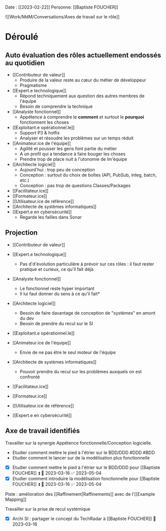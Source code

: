Date : [[2023-02-22]]
Personne: [[Baptiste FOUCHER]]

![[Work/MdM/Conversations/Axes de travail sur le rôle]]
# Déroulé


## Auto évaluation des rôles actuellement endossés au quotidien

- [[Contributeur de valeur]]
	- Produire de la valeur reste au cœur du métier de développeur
	- Pragmatisme
- [[Expert.e technologique]]
	- Répond techniquement aux question des autres membres de l'équipe
	- Besoin de comprendre la technique
- [[Analyste fonctionnel]]
	- Appétence à comprendre le **comment** et surtout le **pourquoi** fonctionnent les choses
- [[Exploitant.e opérationnel.le]]
	- Support P3 & hotfix
	- Analyser et résoudre les problèmes sur un temps réduit
- [[Animateur.ice de l'équipe]]
	- Agilité et pousser les gens font partie du métier
	- A un profil qui a tendance à faire bouger les choses
	- Prendre trop de place nuit à l'utonomie de lm'équipe
- [[Architecte logiciel]]
	- Aujourd'hui : trop peu de conception
	- Conception : surtout du choix de boîtes (API, PubSub, integ, batch, etc.)
	- Conception : pas trop de questions Classes/Packages
- [[Facilitateur.ice]]
- [[Formateur.ice]]
- [[Utilisateur.ice de référence]]
- [[Architecte de systèmes informatiques]]
- [[Expert.e en cybersécurité]]
	- Regarde les failles dans Sonar

## Projection
- [[Contributeur de valeur]]
- [[Expert.e technologique]]
	- Pas d'd'évolution particulière à prévoir sur ces rôles : il faut rester pratique et curieux, ce qu'il fait déjà
- [[Analyste fonctionnel]]
	- Le fonctionnel reste hyper important
	- Il lui faut donner du sens à ce qu'il fait*
- [[Architecte logiciel]]
	- Besoin de faire davantage de conception de "systèmes" en amont du dev
	- Beosin de prendre du recul sur le SI
- [[Exploitant.e opérationnel.le]]
- [[Animateur.ice de l'équipe]]
	- Envie de ne pas être le seul moteur de l'équipe
- [[Architecte de systèmes informatiques]]
	- Pouvoir prendre du recul sur les problèmes auxquels on est confronté

- [[Facilitateur.ice]]
- [[Formateur.ice]]
- [[Utilisateur.ice de référence]]
- [[Expert.e en cybersécurité]]

## Axe de travail identifiés

Travailler sur la synergie Appétence fonctionnelle/Conception logicielle.
- Etudier comment mettre le pied à l'étrier sur le BDD/DDD  #DDD #BDD 
- Etudier comment le lancer sur de la modélisation plus fonctionnelle
- [x] Etudier comment mettre le pied à l'étrier sur le BDD/DDD pour [[Baptiste FOUCHER]] ⏫ 📅 2023-03-16 ✅ 2023-05-04
- [x] Etudier comment introduire la modélisation fonctionnelle pour [[Baptiste FOUCHER]] ⏫ 📅 2023-03-16 ✅ 2023-05-04

Piste : amélioration des [[Raffinement|Raffinements]] avec de l'[[Example Mapping]]

Travailler sur la prise de recul systémique
- [x] Archi SI : partager le concept du TechRadar à [[Baptiste FOUCHER]] 📅 2023-03-16
